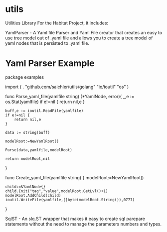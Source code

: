 # utils
Utilities Library For the Habitat Project, it includes:

YamlParser - A Yaml file Parser and Yaml File creator that creates an easy to use tree model out of .yaml file and allows you to create a tree model of yaml nodes that is persisted to .yaml file.
# Yaml Parser Example

package examples

import (
	. "github.com/saichler/utils/golang"
	"io/ioutil"
	"os"
)

func Parse_yaml_file(yamlfile string) (*YamlNode, error){
	_,e := os.Stat(yamlfile)
	if e!=nil {
		return nil,e
	}

	buff,e := ioutil.ReadFile(yamlfile)
	if e!=nil {
		return nil,e
	}

	data := string(buff)

	modelRoot:=NewYamlRoot()

	Parse(data,yamlfile,modelRoot)

	return modelRoot,nil
}

func Create_yaml_file(yamlfile string) {
	modelRoot:=NewYamlRoot()
	
	child:=&YamlNode{}
	child.Init("tag","value",modelRoot.GetLvl()+1)
	modelRoot.AddChild(child)
	ioutil.WriteFile(yamlfile,[]byte(modelRoot.String()),0777)
}

SqlST - An slq.ST wrapper that makes it easy to create sql parepare statements without the need to manage the parameters numbers and types.



